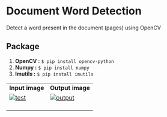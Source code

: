 # Document Word Detection

Detect a word present in the document (pages) using OpenCV

## Package

1. **OpenCV :** `$ pip install opencv-python`
2. **Numpy  :** `$ pip install numpy`
3. **Imutils :** `$ pip install imutils` 

<table>
  <tr>
    <td align="center"><b>Input image</b></td>
     <td align="center"><b>Output image</b></td>
  </tr>
  <tr>
    <td><a href="https://postimg.cc/2qSY8dWD" target="_blank"><img src="https://i.postimg.cc/2qSY8dWD/test.jpg" alt="test"/></a><br/><br/>
</td>
    <td><a href="https://postimg.cc/18HPQ7fB" target="_blank"><img src="https://i.postimg.cc/18HPQ7fB/output.jpg" alt="output"/></a><br/><br/>
</td>
  </tr>
 </table>
